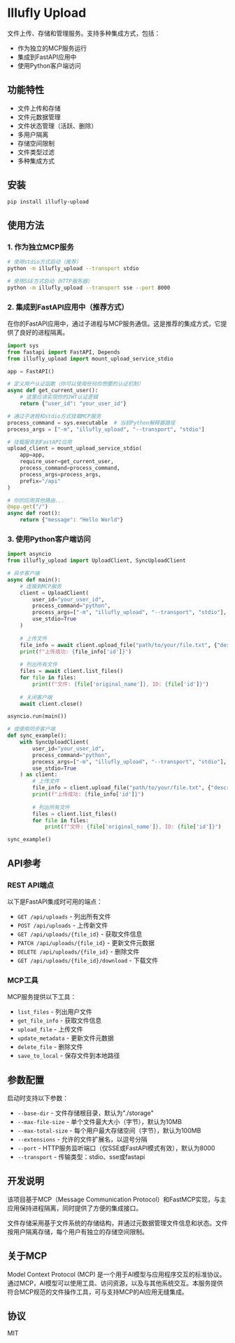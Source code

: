 # Illufly Upload

文件上传、存储和管理服务。支持多种集成方式，包括：
- 作为独立的MCP服务运行
- 集成到FastAPI应用中
- 使用Python客户端访问

## 功能特性

- 文件上传和存储
- 文件元数据管理
- 文件状态管理（活跃、删除）
- 多用户隔离
- 存储空间限制
- 文件类型过滤
- 多种集成方式

## 安装

```bash
pip install illufly-upload
```

## 使用方法

### 1. 作为独立MCP服务

```bash
# 使用stdio方式启动（推荐）
python -m illufly_upload --transport stdio

# 使用SSE方式启动（HTTP服务器）
python -m illufly_upload --transport sse --port 8000
```

### 2. 集成到FastAPI应用中（推荐方式）

在你的FastAPI应用中，通过子进程与MCP服务通信。这是推荐的集成方式，它提供了良好的进程隔离。

```python
import sys
from fastapi import FastAPI, Depends
from illufly_upload import mount_upload_service_stdio

app = FastAPI()

# 定义用户认证函数（你可以使用任何你想要的认证机制）
async def get_current_user():
    # 这里应该实现你的JWT认证逻辑
    return {"user_id": "your_user_id"}

# 通过子进程和stdio方式挂载MCP服务
process_command = sys.executable  # 当前Python解释器路径
process_args = ["-m", "illufly_upload", "--transport", "stdio"]

# 挂载服务到FastAPI应用
upload_client = mount_upload_service_stdio(
    app=app,
    require_user=get_current_user,
    process_command=process_command,
    process_args=process_args,
    prefix="/api"
)

# 你的应用其他路由...
@app.get("/")
async def root():
    return {"message": "Hello World"}
```

### 3. 使用Python客户端访问

```python
import asyncio
from illufly_upload import UploadClient, SyncUploadClient

# 异步客户端
async def main():
    # 连接到MCP服务
    client = UploadClient(
        user_id="your_user_id",
        process_command="python",
        process_args=["-m", "illufly_upload", "--transport", "stdio"],
        use_stdio=True
    )
    
    # 上传文件
    file_info = await client.upload_file("path/to/your/file.txt", {"description": "A test file"})
    print(f"上传成功: {file_info['id']}")
    
    # 列出所有文件
    files = await client.list_files()
    for file in files:
        print(f"文件: {file['original_name']}, ID: {file['id']}")
    
    # 关闭客户端
    await client.close()

asyncio.run(main())

# 或使用同步客户端
def sync_example():
    with SyncUploadClient(
        user_id="your_user_id",
        process_command="python",
        process_args=["-m", "illufly_upload", "--transport", "stdio"],
        use_stdio=True
    ) as client:
        # 上传文件
        file_info = client.upload_file("path/to/your/file.txt", {"description": "A test file"})
        print(f"上传成功: {file_info['id']}")
        
        # 列出所有文件
        files = client.list_files()
        for file in files:
            print(f"文件: {file['original_name']}, ID: {file['id']}")

sync_example()
```

## API参考

### REST API端点

以下是FastAPI集成时可用的端点：

- `GET /api/uploads` - 列出所有文件
- `POST /api/uploads` - 上传新文件
- `GET /api/uploads/{file_id}` - 获取文件信息
- `PATCH /api/uploads/{file_id}` - 更新文件元数据
- `DELETE /api/uploads/{file_id}` - 删除文件
- `GET /api/uploads/{file_id}/download` - 下载文件

### MCP工具

MCP服务提供以下工具：

- `list_files` - 列出用户文件
- `get_file_info` - 获取文件信息
- `upload_file` - 上传文件
- `update_metadata` - 更新文件元数据
- `delete_file` - 删除文件
- `save_to_local` - 保存文件到本地路径

## 参数配置

启动时支持以下参数：

- `--base-dir` - 文件存储根目录，默认为"./storage"
- `--max-file-size` - 单个文件最大大小（字节），默认为10MB
- `--max-total-size` - 每个用户最大存储空间（字节），默认为100MB
- `--extensions` - 允许的文件扩展名，以逗号分隔
- `--port` - HTTP服务监听端口（仅SSE或FastAPI模式有效），默认为8000
- `--transport` - 传输类型：stdio、sse或fastapi

## 开发说明

该项目基于MCP（Message Communication Protocol）和FastMCP实现，与主应用保持进程隔离，同时提供了方便的集成接口。

文件存储采用基于文件系统的存储结构，并通过元数据管理文件信息和状态。文件按用户隔离存储，每个用户有独立的存储空间限制。

## 关于MCP

Model Context Protocol (MCP) 是一个用于AI模型与应用程序交互的标准协议。通过MCP，AI模型可以使用工具、访问资源，以及与其他系统交互。本服务提供符合MCP规范的文件操作工具，可与支持MCP的AI应用无缝集成。

## 协议

MIT
